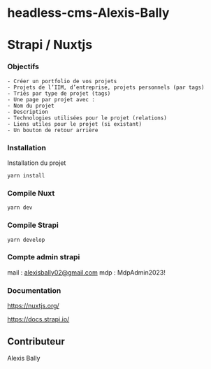 # headless-cms-Alexis-Bally
#  Strapi / Nuxtjs

### Objectifs

```
- Créer un portfolio de vos projets
- Projets de l’IIM, d’entreprise, projets personnels (par tags)
- Triés par type de projet (tags)
- Une page par projet avec :
- Nom du projet
- Description
- Technologies utilisées pour le projet (relations)
- Liens utiles pour le projet (si existant)
- Un bouton de retour arrière
```

### Installation

Installation du projet


```
yarn install
```

### Compile Nuxt
```
yarn dev
```

### Compile Strapi
```
yarn develop
```

### Compte admin strapi 

mail : alexisbally02@gmail.com
mdp : MdpAdmin2023!

### Documentation 
https://nuxtjs.org/

https://docs.strapi.io/

## Contributeur
Alexis Bally

